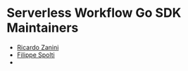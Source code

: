 # Serverless Workflow Go SDK Maintainers

* [Ricardo Zanini](https://github.com/ricardozanini)
* [Filippe Spolti](https://github.com/spolti)
* 